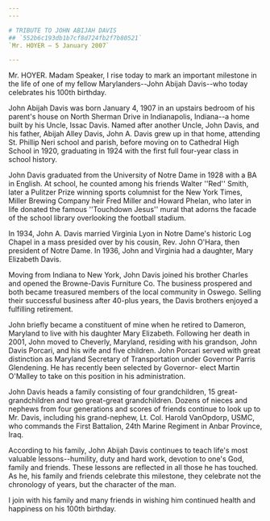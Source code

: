 ```yaml
---
---

# TRIBUTE TO JOHN ABIJAH DAVIS
## `552b6c193db1b7cf8d724fb2f7b80521`
`Mr. HOYER — 5 January 2007`

---
```



Mr. HOYER. Madam Speaker, I rise today to mark an important milestone 
in the life of one of my fellow Marylanders--John Abijah Davis--who 
today celebrates his 100th birthday.

John Abijah Davis was born January 4, 1907 in an upstairs bedroom of 
his parent's house on North Sherman Drive in Indianapolis, Indiana--a 
home built by his Uncle, Issac Davis. Named after another Uncle, John 
Davis, and his father, Abijah Alley Davis, John A. Davis grew up in 
that home, attending St. Phillip Neri school and parish, before moving 
on to Cathedral High School in 1920, graduating in 1924 with the first 
full four-year class in school history.

John Davis graduated from the University of Notre Dame in 1928 with a 
BA in English. At school, he counted among his friends Walter ''Red'' 
Smith, later a Pulitzer Prize winning sports columnist for the New York 
Times, Miller Brewing Company heir Fred Miller and Howard Phelan, who 
later in life donated the famous ''Touchdown Jesus'' mural that adorns 
the facade of the school library overlooking the football stadium.

In 1934, John A. Davis married Virginia Lyon in Notre Dame's historic 
Log Chapel in a mass presided over by his cousin, Rev. John O'Hara, 
then president of Notre Dame. In 1936, John and Virginia had a 
daughter, Mary Elizabeth Davis.

Moving from Indiana to New York, John Davis joined his brother 
Charles and opened the Browne-Davis Furniture Co. The business 
prospered and both became treasured members of the local community in 
Oswego. Selling their successful business after 40-plus years, the 
Davis brothers enjoyed a fulfilling retirement.

John briefly became a constituent of mine when he retired to Dameron, 
Maryland to live with his daughter Mary Elizabeth. Following her death 
in 2001, John moved to Cheverly, Maryland, residing with his grandson, 
John Davis Porcari, and his wife and five children. John Porcari served 
with great distinction as Maryland Secretary of Transportation under 
Governor Parris Glendening. He has recently been selected by Governor-
elect Martin O'Malley to take on this position in his administration.

John Davis heads a family consisting of four grandchildren, 15 great-
grandchildren and two great-great grandchildren. Dozens of nieces and 
nephews from four generations and scores of friends continue to look up 
to Mr. Davis, including his grand-nephew, Lt. Col. Harold VanOpdorp, 
USMC, who commands the First Battalion, 24th Marine Regiment in Anbar 
Province, Iraq.

According to his family, John Abijah Davis continues to teach life's 
most valuable lessons--humility, duty and hard work, devotion to one's 
God, family and friends. These lessons are reflected in all those he 
has touched. As he, his family and friends celebrate this milestone, 
they celebrate not the chronology of years, but the character of the 
man.

I join with his family and many friends in wishing him continued 
health and happiness on his 100th birthday.
